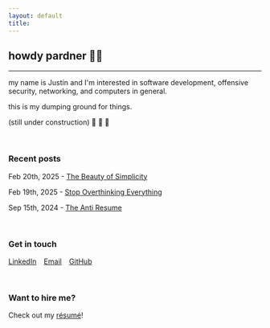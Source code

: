 ```yaml
---
layout: default
title:
---
```


## howdy pardner 👋🤠

---

my name is Justin and I'm interested in software development, offensive security, networking, and computers in general.

this is my dumping ground for things.

(still under construction) 🚧 🔨 👷

<br/>

### Recent posts

Feb 20th, 2025 - [The Beauty of Simplicity](blog/simplicity)

Feb 19th, 2025 - [Stop Overthinking Everything](/blog/stop-overthinking-everything)

Sep 15th, 2024 - [The Anti Resume](/blog/the-anti-resume)

<br/>

### Get in touch

[LinkedIn](https://www.linkedin.com/in/justin-sautter/) &ensp; [Email](mailto:me@justinsautter.zip) &ensp; [GitHub](https://github.com/justinsautter/)

<br/>

### Want to hire me?

Check out my [résumé](/resume.pdf)!